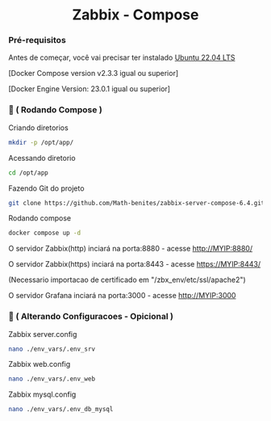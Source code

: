 <h1 align="center">Zabbix - Compose </h1>

### Pré-requisitos

Antes de começar, você vai precisar ter instalado 
[Ubuntu 22.04 LTS ](https://releases.ubuntu.com/jammy/)

[Docker Compose version v2.3.3 igual ou superior]

[Docker Engine Version: 23.0.1 igual ou superior]



### 🎲 ( Rodando Compose )

Criando diretorios
```bash
mkdir -p /opt/app/
```

Acessando diretorio
```bash
cd /opt/app
```

 Fazendo Git do projeto
```bash
git clone https://github.com/Math-benites/zabbix-server-compose-6.4.git . 
```

Rodando compose
```bash
docker compose up -d
```

O servidor Zabbix(http) inciará na porta:8880 - acesse <http://MYIP:8880/>

O servidor Zabbix(https) inciará na porta:8443 - acesse <https://MYIP:8443/>

(Necessario importacao de certificado em "/zbx_env/etc/ssl/apache2")

O servidor Grafana inciará na porta:3000 - acesse <http://MYIP:3000>

### 🔧 ( Alterando Configuracoes - Opicional )

Zabbix server.config
```bash
nano ./env_vars/.env_srv
```

Zabbix web.config
```bash
nano ./env_vars/.env_web
```

Zabbix mysql.config
```bash
nano ./env_vars/.env_db_mysql
```


